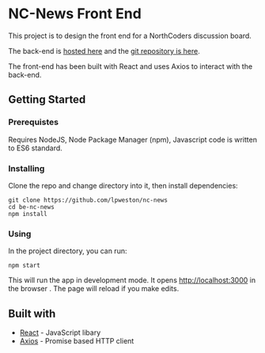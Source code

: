 # NC-News Front End

This project is to design the front end for a NorthCoders discussion board.

The back-end is [hosted here](https://news-northcoders.herokuapp.com/api) and the [git repository is here](https://github.com/lpweston/nc-news-BE).

The front-end has been built with React and uses Axios to interact with the back-end.

## Getting Started

### Prerequistes

Requires NodeJS, Node Package Manager (npm), Javascript code is written to ES6 standard.

### Installing

Clone the repo and change directory into it, then install dependencies:

```
git clone https://github.com/lpweston/nc-news
cd be-nc-news
npm install
```

### Using

In the project directory, you can run:

```
npm start
```

This will run the app in development mode. It opens [http://localhost:3000](http://localhost:3000) in the browser . The page will reload if you make edits.

## Built with

- [React](https://reactjs.org/) - JavaScript libary
- [Axios](https://www.npmjs.com/package/axios) - Promise based HTTP client

